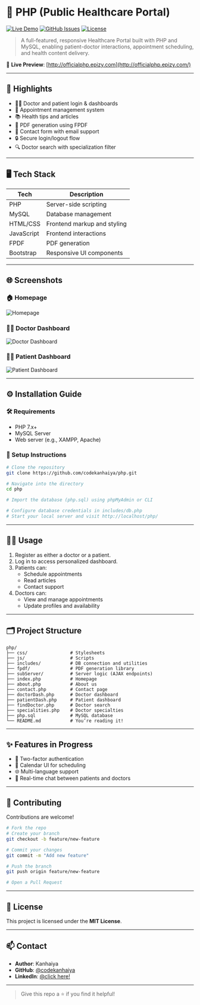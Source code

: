 # 🏥 PHP (Public Healthcare Portal)

[![Live Demo](https://img.shields.io/badge/Live-Demo-green?style=flat-square&logo=google-chrome)](http://officialphp.epizy.com/)
[![GitHub Issues](https://img.shields.io/github/issues/codekanhaiya/php?style=flat-square)](https://github.com/codekanhaiya/php/issues)
[![License](https://img.shields.io/github/license/codekanhaiya/php?style=flat-square)](LICENSE)

> A full-featured, responsive Healthcare Portal built with PHP and MySQL, enabling patient-doctor interactions, appointment scheduling, and health content delivery.

🔗 **Live Preview**: [http://officialphp.epizy.com](http://officialphp.epizy.com/)

---

## 📌 Highlights

- 🧑‍⚕️ Doctor and patient login & dashboards
- 📅 Appointment management system
- 📚 Health tips and articles
- 📄 PDF generation using FPDF
- 📧 Contact form with email support
- 🔒 Secure login/logout flow
- 🔍 Doctor search with specialization filter

---

## 🖥️ Tech Stack

| Tech | Description |
|------|-------------|
| PHP  | Server-side scripting |
| MySQL | Database management |
| HTML/CSS | Frontend markup and styling |
| JavaScript | Frontend interactions |
| FPDF | PDF generation |
| Bootstrap | Responsive UI components |

---

## 🌐 Screenshots

### 🏠 Homepage
![Homepage](https://via.placeholder.com/1000x500?text=Homepage)

### 👨‍⚕️ Doctor Dashboard
![Doctor Dashboard](https://via.placeholder.com/1000x500?text=Doctor+Dashboard)

### 👩‍💼 Patient Dashboard
![Patient Dashboard](https://via.placeholder.com/1000x500?text=Patient+Dashboard)

---

## ⚙️ Installation Guide

### 🛠 Requirements

- PHP 7.x+
- MySQL Server
- Web server (e.g., XAMPP, Apache)

### 🚀 Setup Instructions

```bash
# Clone the repository
git clone https://github.com/codekanhaiya/php.git

# Navigate into the directory
cd php

# Import the database (php.sql) using phpMyAdmin or CLI

# Configure database credentials in includes/db.php
# Start your local server and visit http://localhost/php/
```

---

## 👨‍💻 Usage

1. Register as either a doctor or a patient.
2. Log in to access personalized dashboard.
3. Patients can:
   - Schedule appointments
   - Read articles
   - Contact support
4. Doctors can:
   - View and manage appointments
   - Update profiles and availability

---

## 🗂️ Project Structure

```
php/
├── css/                # Stylesheets
├── js/                 # Scripts
├── includes/           # DB connection and utilities
├── fpdf/               # PDF generation library
├── subServer/          # Server logic (AJAX endpoints)
├── index.php           # Homepage
├── about.php           # About us
├── contact.php         # Contact page
├── doctorDash.php      # Doctor dashboard
├── patientDash.php     # Patient dashboard
├── findDoctor.php      # Doctor search
├── specialities.php    # Doctor specialties
├── php.sql             # MySQL database
└── README.md           # You’re reading it!
```

---

## ✨ Features in Progress

- 🔐 Two-factor authentication
- 📅 Calendar UI for scheduling
- 🌐 Multi-language support
- 💬 Real-time chat between patients and doctors

---

## 🙌 Contributing

Contributions are welcome!

```bash
# Fork the repo
# Create your branch
git checkout -b feature/new-feature

# Commit your changes
git commit -m "Add new feature"

# Push the branch
git push origin feature/new-feature

# Open a Pull Request
```

---

## 📄 License

This project is licensed under the **MIT License**.

---

## 📫 Contact

- **Author**: Kanhaiya
- **GitHub**: [@codekanhaiya](https://github.com/codekanhaiya)
- **LinkedIn**: [@click here!](https://www.linkedin.com/in/kanhaiya-gupta-401303240)

---

> Give this repo a ⭐ if you find it helpful!
